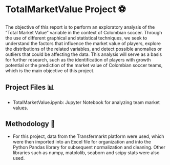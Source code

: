 # TotalMarketValue Project ⚽

The objective of this report is to perform an exploratory analysis of the “Total Market Value” variable in the context of Colombian soccer. Through the use of different graphical and statistical techniques, we seek to understand the factors that influence the market value of players, explore the distributions of the related variables, and detect possible anomalies or outliers that could be affecting the data. This analysis will serve as a basis for further research, such as the identification of players with growth potential or the prediction of the market value of Colombian soccer teams, which is the main objective of this project. 



## Project Files 📊
- TotalMarketValue.ipynb: Jupyter Notebook for analyzing team market values.


## Methodology 🐍
- For this project, data from the Transfermarkt platform were used, which were then imported into an Excel file for organization and into the Python Pandas library for subsequent normalization and cleaning. Other libraries such as numpy, matplolib, seaborn and scipy stats were also used. 
